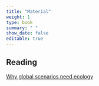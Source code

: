 ```yaml
---
title: "Material"
weight: 1
type: book
summary: " "
show_date: false
editable: true
---
```


## Reading

[Why global scenarios need ecology](https://pdfs.semanticscholar.org/9c80/a836268cda3be37dce4b6c381601b5e1ce9e.pdf)
